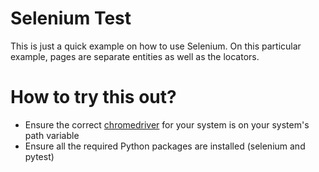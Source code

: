# Selenium Test
This is just a quick example on how to use Selenium.
On this particular example, pages are separate entities as well as the locators.

# How to try this out?
- Ensure the correct [chromedriver](https://chromedriver.chromium.org/) for your system is on your system's path variable
- Ensure all the required Python packages are installed (selenium and pytest)